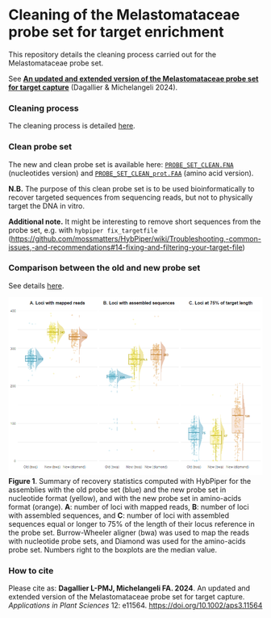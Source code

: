 Cleaning of the Melastomataceae probe set for target enrichment
================

<!-- README.md is generated from README.Rmd. Please edit that file -->

This repository details the cleaning process carried out for the
Melastomataceae probe set.

See [**An updated and extended version of the Melastomataceae probe set for target capture**](https://doi.org/10.1002/aps3.11564) (Dagallier & Michelangeli 2024).

### Cleaning process

The cleaning process is detailed [here](Probe_set_cleaning_final.md).

### Clean probe set

The new and clean probe set is available here:
[`PROBE_SET_CLEAN.FNA`](CLEAN_PROBE_SET/PROBE_SET_CLEAN.FNA)
(nucleotides version) and
[`PROBE_SET_CLEAN_prot.FAA`](CLEAN_PROBE_SET/PROBE_SET_CLEAN_prot.FAA)
(amino acid version).

**N.B.** The purpose of this clean probe set is to be used
bioinformatically to recover targeted sequences from sequencing reads,
but not to physically target the DNA in vitro.

**Additional note.** It might be interesting to remove short sequences
from the probe set, e.g. with `hybpiper fix_targetfile`
(<https://github.com/mossmatters/HybPiper/wiki/Troubleshooting,-common-issues,-and-recommendations#14-fixing-and-filtering-your-target-file>)

### Comparison between the old and new probe set

See details [here](Comparison_probe_set_old_new.md).

![statplot](Comparison_probe_set_old_new_files/figure-gfm/statplot-1.png)
**Figure 1**. Summary of recovery statistics computed with HybPiper for
the assemblies with the old probe set (blue) and the new probe set in
nucleotide format (yellow), and with the new probe set in amino-acids
format (orange). **A**: number of loci with mapped reads, **B**: number
of loci with assembled sequences, and **C**: number of loci with
assembled sequences equal or longer to 75% of the length of their locus
reference in the probe set. Burrow-Wheeler aligner (bwa) was used to map
the reads with nucleotide probe sets, and Diamond was used for the
amino-acids probe set. Numbers right to the boxplots are the median
value.

### How to cite

Please cite as:
**Dagallier L-PMJ, Michelangeli FA. 2024**. An updated and extended version of the Melastomataceae probe set for target capture. *Applications in Plant Sciences* 12: e11564. [https://doi.org/10.1002/aps3.11564 ](https://doi.org/10.1002/aps3.11564)

